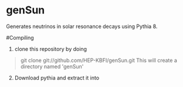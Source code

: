 genSun
======

Generates neutrinos in solar resonance decays using Pythia 8.

#Compiling

1. clone this repository by doing
>git clone git://github.com/HEP-KBFI/genSun.git
This will create a directory named 'genSun'
2. Download pythia and extract it into 